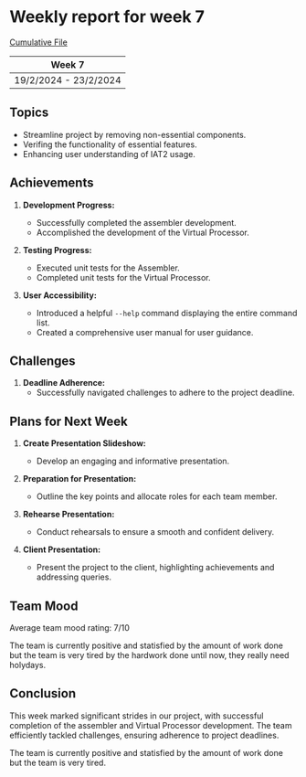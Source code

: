 # Weekly report for week 7
[Cumulative File](cumulative.md)

| Week 7 |
| --- |
| 19/2/2024 - 23/2/2024 |

## Topics

- Streamline project by removing non-essential components.
- Verifing the functionality of essential features.
- Enhancing user understanding of IAT2 usage.

## Achievements

1. **Development Progress:**
   - Successfully completed the assembler development.
   - Accomplished the development of the Virtual Processor.

2. **Testing Progress:**
   - Executed unit tests for the Assembler.
   - Completed unit tests for the Virtual Processor.

3. **User Accessibility:**
   - Introduced a helpful `--help` command displaying the entire command list.
   - Created a comprehensive user manual for user guidance.

## Challenges

1. **Deadline Adherence:**
   - Successfully navigated challenges to adhere to the project deadline.

## Plans for Next Week

1. **Create Presentation Slideshow:**
   - Develop an engaging and informative presentation.
  
2. **Preparation for Presentation:**
   - Outline the key points and allocate roles for each team member.
   
3. **Rehearse Presentation:**
   - Conduct rehearsals to ensure a smooth and confident delivery.
   
4. **Client Presentation:**
   - Present the project to the client, highlighting achievements and addressing queries.

## Team Mood

Average team mood rating: 7/10

The team is currently positive and statisfied by the amount of work done but the team is very tired by the hardwork done until now, they really need holydays.

## Conclusion

This week marked significant strides in our project, with successful completion of the assembler and Virtual Processor development. The team efficiently tackled challenges, ensuring adherence to project deadlines.

The team is currently positive and statisfied by the amount of work done but the team is very tired.